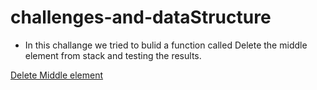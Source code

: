 # challenges-and-dataStructure
- In this challange we tried to bulid a function called Delete the middle element from stack and testing the results.

[Delete Middle element]()
